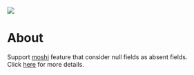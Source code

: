 [![](https://jitpack.io/v/zj565061763/moshi.svg)](https://jitpack.io/#zj565061763/moshi)

# About

Support [moshi](https://github.com/square/moshi) feature that consider null fields as absent fields.
<br>
Click [here](https://github.com/zj565061763/moshi/blob/main/app/src/test/java/com/sd/demo/moshi/JsonTest.kt) for more details.